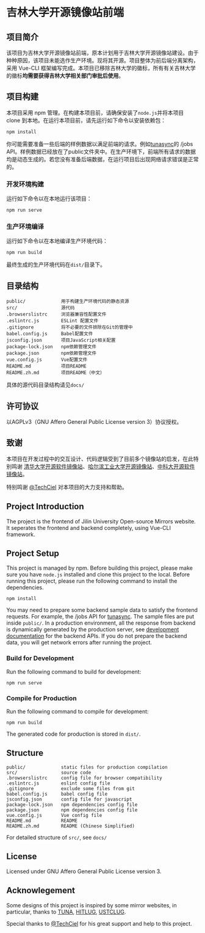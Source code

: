 # 吉林大学开源镜像站前端

## 项目简介

该项目为吉林大学开源镜像站前端，原本计划用于吉林大学开源镜像站建设。由于种种原因，该项目未能选作生产环境。现将其开源。项目整体为前后端分离架构，采用 Vue-CLI 框架编写完成。本项目已移除吉林大学的徽标，所有有关吉林大学的徽标**均需要获得吉林大学相关部门审批后使用**。

## 项目构建

本项目采用 npm 管理。在构建本项目前，请确保安装了`node.js`并将本项目 clone 到本地。在运行本项目前，请先运行如下命令以安装依赖包：
```
npm install
```

你可能需要准备一些后端的样例数据以满足前端的请求。例如[tunasync](https://github.com/tuna/tunasync)的 /jobs API。样例数据已经放在了public文件夹中。在生产环境下，前端所有请求的数据均是动态生成的。若您没有准备后端数据，在运行项目后出现网络请求错误是正常的。

### 开发环境构建

运行如下命令以在本地运行该项目：

```
npm run serve
```

### 生产环境编译

运行如下命令以在本地编译生产环境代码：
```
npm run build
```

最终生成的生产环境代码在`dist/`目录下。

## 目录结构

```
public/             用于构建生产环境代码的静态资源
src/                源代码            
.browserslistrc     浏览器兼容性配置文件
.eslintrc.js        ESLint 配置文件
.gitignore          将不必要的文件排除在Git的管理中
babel.config.js     Babel配置文件
jsconfig.json       项目JavaScript相关配置
package-lock.json   npm依赖管理文件
package.json        npm依赖管理文件
vue.config.js       Vue配置文件
README.md           项目README
README.zh.md        项目README（中文）

```

具体的源代码目录结构请见`docs/`


## 许可协议

以AGPLv3（GNU Affero General Public License version 3）协议授权。


## 致谢

本项目在开发过程中的交互设计、代码逻辑受到了目前多个镜像站的启发，在此特别鸣谢 [清华大学开源软件镜像站](https://mirrors.tuna.tsinghua.edu.cn/)、[哈尔滨工业大学开源镜像站](https://mirrors.hit.edu.cn/)、[中科大开源软件镜像站](https://mirrors.ustc.edu.cn/)。

特别鸣谢 [@TechCiel](https://github.com/TechCiel) 对本项目的大力支持和帮助。

## Project Introduction

The project is the frontend of Jilin University Open-source Mirrors website. It seperates the frontend and backend completely, using Vue-CLI framework.

## Project Setup

This project is managed by npm. Before building this project, please make sure you have `node.js` installed and clone this project to the local. Before running this project, please run the following command to install the dependencies.

```
npm install
```

You may need to prepare some backend sample data to satisfy the frontend requests. For example, the /jobs API for [tunasync](https://github.com/tuna/tunasync). The sample files are put inside `public/`. In a production environment, all the response from backend is dynamically generated by the production server, see [development documentation]() for the backend APIs. If you do not prepare the backend data, you will get network errors after running the project.

### Build for Development

Run the following command to build for development:

```
npm run serve
```

### Compile for Production

Run the following command to compile for development:

```
npm run build
```

The generated code for production is stored in `dist/`. 

## Structure

```
public/             static files for production compilation
src/                source code         
.browserslistrc     config file for browser compatibility
.eslintrc.js        eslint config file
.gitignore          exclude some files from git
babel.config.js     babel config file
jsconfig.json       config file for javascript
package-lock.json   npm dependencies config file
package.json        npm dependencies config file
vue.config.js       Vue config file
README.md           README
README.zh.md        README (Chinese Simplified)

```

For detailed structure of `src/`, see `docs/` 

## License

Licensed under GNU Affero General Public License version 3.

## Acknowlegement

Some designs of this project is inspired by some mirror websites, in particular, thanks to [TUNA](https://mirrors.tuna.tsinghua.edu.cn/), [HITLUG](https://mirrors.hit.edu.cn/), [USTCLUG](https://mirrors.ustc.edu.cn/).

Special thanks to [@TechCiel](https://github.com/TechCiel) for his great support and help to this project.

